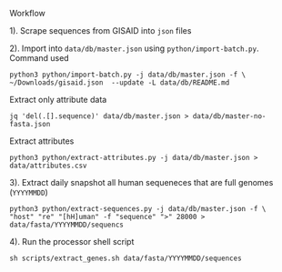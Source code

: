 Workflow

1). Scrape sequences from GISAID into `json` files

2). Import into `data/db/master.json` using `python/import-batch.py`. Command used 

``` 
python3 python/import-batch.py -j data/db/master.json -f \
~/Downloads/gisaid.json  --update -L data/db/README.md
```

Extract only attribute data

```
jq 'del(.[].sequence)' data/db/master.json > data/db/master-no-fasta.json
```

Extract attributes

``` 
python3 python/extract-attributes.py -j data/db/master.json > data/attributes.csv
```

3). Extract daily snapshot all human sequeneces that are full genomes (`YYYYMMDD`)

```
python3 python/extract-sequences.py -j data/db/master.json -f \
"host" "re" "[hH]uman" -f "sequence" ">" 28000 > data/fasta/YYYYMMDD/sequencs
```

4). Run the processor shell script 

```
sh scripts/extract_genes.sh data/fasta/YYYYMMDD/sequences
```